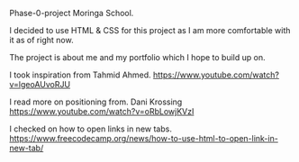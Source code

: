 Phase-0-project Moringa School.

I decided to use HTML & CSS for this project as I am more comfortable with it as of right now.

The project is about me and my portfolio which I hope to build up on.

I took inspiration from Tahmid Ahmed.
https://www.youtube.com/watch?v=lgeoAUvoRJU

I read more on positioning from.
Dani Krossing
https://www.youtube.com/watch?v=oRbLowjKVzI

I checked on how to open links in new tabs.
https://www.freecodecamp.org/news/how-to-use-html-to-open-link-in-new-tab/